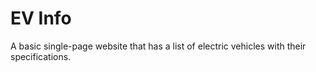 # EV Info
A basic single-page website that has a list of electric vehicles with their specifications.
